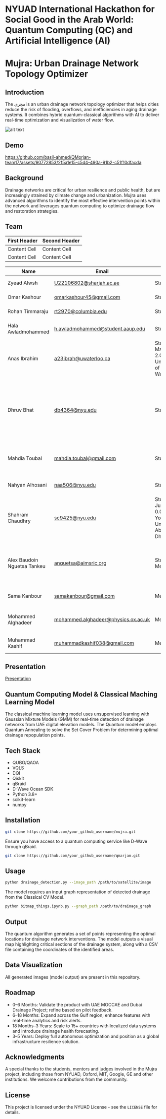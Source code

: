 # NYUAD International Hackathon for Social Good in the Arab World: Quantum Computing (QC) and Artificial Intelligence (AI)

# Mujra: Urban Drainage Network Topology Optimizer

## Introduction
The مجرى is an urban drainage network topology optimizer that helps cities reduce the risk of flooding, overflows, and inefficiencies in aging drainage systems. It combines hybrid quantum-classical algorithms with AI to deliver real-time optimization and visualization of water flow.

![alt text](https://ars.els-cdn.com/content/image/1-s2.0-S0043135421010976-gr3_lrg.jpg)


## Demo
https://github.com/basil-ahmed/QMorjan-team17/assets/90772853/2f5a1e15-c5d4-490a-91b2-c51f10dfacda


## Background

Drainage networks are critical for urban resilience and public health, but are increasingly strained by climate change and urbanization. Mujra uses advanced algorithms to identify the most effective intervention points within the network and leverages quantum computing to optimize drainage flow and restoration strategies.


## Team
| First Header  | Second Header |
| ------------- | ------------- |
| Content Cell  | Content Cell  |
| Content Cell  | Content Cell  |

| Name  | Email | Role | Level | Affiliation | Country | 
| ------------- | ------------- | ------------- | ------------- | ------------- |------------- |
| Zyead Alwsh	| U22106802@sharjah.ac.ae	| Student	 | Senior |	University Of Sharjah	 | Syria, 	UAE |
| Omar Kashour	| omarkashour45@gmail.com	| Student	| Senior | 	Birzeit University |	Palestine |
| Rohan Timmaraju	| rt2970@columbia.edu	| Student	| Freshman | Columbia University |	Australia, USA |
| Hala Awladmohammed	| h.awladmohammed@student.aaup.edu	|	Student	| Junior |	Arab American University | Jordan, Palestine |
| Anas Ibrahim	| a23ibrah@uwaterloo.ca	|	Student	Masters	2.0	University of Waterloo | Egypt	Canada |
| Dhruv Bhat	| db4364@nyu.edu	|	Student	 |	Bachelors	 |	Student Research Affiliate, Center for Quantum and Topological Systems at New York University Abu Dhabi	 |	India |
| Mahdia Toubal	| mahdia.toubal@gmail.com	|	Student	| Masters	 |	The Higher National School of Computer Science |	Algeria |
| Nahyan Alhosani	| naa506@nyu.edu | 	Student	 |	Junior | New York University Abu Dhabi |	UAE |
| Shahram Chaudhry	| sc9425@nyu.edu | 	Student	Junior	0.0	New York University Abu Dhabi | Pakistan, UAE |
| Alex Baudoin Nguetsa Tankeu	| anguetsa@aimsric.org	|	Student, Mentor | Masters	| African Institute for Mathematical Sciences - Research & Innovation Center | Cameroon, Rwanda |
| Sama Kanbour	| samakanbour@gmail.com	 | 	Mentor |	Senior	1.0	GE Aerospace  |	France, USA |
| Mohammed Alghadeer	| mohammed.alghadeer@physics.ox.ac.uk	|	Mentor |	PhD	 | University of Oxford |	Saudi Arabia, United Kingdom |
| Muhammad Kashif	| muhammadkashif038@gmail.com | Mentor | PhD | New York University Abu Dhabi | Pakistan, UAE |

## Presentation

[Presentation](https://docs.google.com/presentation/d/1QvU6STsqRpExncq30ouulwNxy55LFzJAiTKUcZwIlGQ/edit?slide=id.g120cbbff307_0_0#slide=id.g120cbbff307_0_0)

## Quantum Computing Model & Classical Maching Learning Model

The classical machine learning model uses unsupervised learning with Gaussian Mixture Models (GMM) for real-time detection of drainage networks from UAE digital elevation models. The Quantum model employs Quantum Annealing to solve the Set Cover Problem for determining optimal drainage repopulation points.

## Tech Stack

- QUBO/QAOA
- VQLS
- DQI
- Qiskit
- qBraid
- D-Wave Ocean SDK
- Python 3.8+
- scikit-learn
- numpy


## Installation

```bash
git clone https://github.com/your_github_username/mujra.git
```

Ensure you have access to a quantum computing service like D-Wave through qBraid.

```bash
git clone https://github.com/your_github_username/qmarjan.git
```

## Usage

```bash
python drainage_detection.py --image_path /path/to/satellite/image
```

The model requires an input graph representation of detected drainage from the Classical CV Model.

```bash
python bitmap_things.ipynb.py --graph_path /path/to/drainage_graph
```

## Output

The quantum algorithm generates a set of points representing the optimal locations for drainage network interventions. The model outputs a visual map highlighting critical sections of the drainage system, along with a CSV file containing the coordinates of the identified areas.


## Data Visualization

All generated images (model output) are present in this repository.


## Roadmap

- 0–6 Months: Validate the product with UAE MOCCAE and Dubai Drainage Project; refine based on pilot feedback.
- 6–18 Months: Expand across the Gulf region; enhance features with real-time analytics and risk alerts.
- 18 Months–3 Years: Scale to 15+ countries with localized data systems and introduce drainage health forecasting.
- 3–5 Years: Deploy full autonomous optimization and position as a global infrastructure resilience solution.


## Acknowledgments

A special thanks to the students, mentors and judges involved in the Mujra project, including those from NYUAD, Oxford, MIT, Google, GE and other institutions. We welcome contributions from the community.


## License

This project is licensed under the NYUAD License - see the `LICENSE` file for details.
